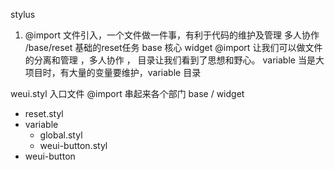 stylus 
1. @import 文件引入，一个文件做一件事，有利于代码的维护及管理 多人协作
/base/reset 基础的reset任务
base 核心 widget 
@import 让我们可以做文件的分离和管理 ，多人协作 ， 目录让我们看到了思想和野心。
variable 当是大项目时，有大量的变量要维护，variable 目录

weui.styl 入口文件 @import 串起来各个部门 
base / widget 
- reset.styl 
- variable
    - global.styl
    - weui-button.styl
- weui-button
